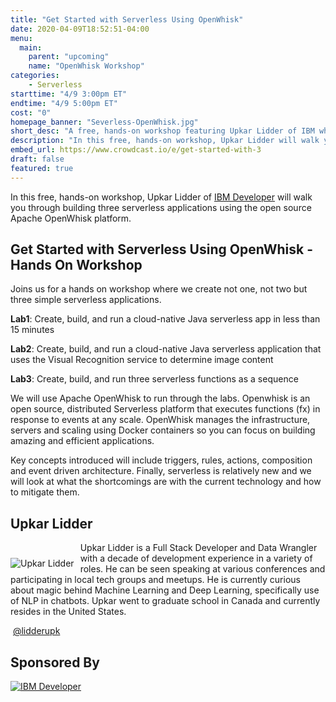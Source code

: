 ```yaml
---
title: "Get Started with Serverless Using OpenWhisk"
date: 2020-04-09T18:52:51-04:00
menu:
  main:
    parent: "upcoming"
    name: "OpenWhisk Workshop"
categories:
    - Serverless
starttime: "4/9 3:00pm ET"
endtime: "4/9 5:00pm ET"
cost: "0"
homepage_banner: "Severless-OpenWhisk.jpg"
short_desc: "A free, hands-on workshop featuring Upkar Lidder of IBM who will walk you through building three serverless applications using the open source Apache OpenWhisk platform."
description: "In this free, hands-on workshop, Upkar Lidder will walk you through building three serverless applications using the open source Apache OpenWhisk platform."
embed_url: https://www.crowdcast.io/e/get-started-with-3
draft: false
featured: true
---
```


In this free, hands-on workshop, Upkar Lidder of [IBM Developer](https://developer.ibm.com/) will walk you through building three serverless applications using the open source Apache OpenWhisk platform.

## Get Started with Serverless Using OpenWhisk - Hands On Workshop

Joins us for a hands on workshop where we create not one, not two but three simple serverless applications.

**Lab1**: Create, build, and run a cloud-native Java serverless app in less than 15 minutes

**Lab2**: Create, build, and run a cloud-native Java serverless application that uses the Visual Recognition service to determine image content

**Lab3**: Create, build, and run three serverless functions as a sequence
 
We will use Apache OpenWhisk to run through the labs. Openwhisk is an open source, distributed Serverless platform that executes functions (fx) in response to events at any scale. OpenWhisk manages the infrastructure, servers and scaling using Docker containers so you can focus on building amazing and efficient applications.

Key concepts introduced will include triggers, rules, actions, composition and event driven architecture. Finally, serverless is relatively new and we will look at what the shortcomings are with the current technology and how to mitigate them.

## Upkar Lidder

<img src="/img/speakers/UpkarLidder.jpg" style="float:left;margin-right: 10px;margin-top: 25px;" alt="Upkar Lidder">

Upkar Lidder is a Full Stack Developer and Data Wrangler with a decade of development experience in a variety of roles. He can be seen speaking at various conferences and participating in local tech groups and meetups. He is currently curious about magic behind Machine Learning and Deep Learning, specifically use of NLP in chatbots. Upkar went to graduate school in Canada and currently resides in the United States.

<a class="social social-twitter" href="https://twitter.com/lidderupk" target="_blank" aria-label="twitter" style="float:left;">
  <i class="ui-twitter"></i>
</a>

&nbsp;[@lidderupk](https://twitter.com/lidderupk)

## Sponsored By

[![IBM Developer](/img/banners/IBM_Developer.png)](https://developer.ibm.com/)